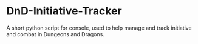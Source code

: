 # DnD-Initiative-Tracker
A short python script for console, used to help manage and track initiative and combat in Dungeons and Dragons.
